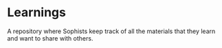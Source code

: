 # Learnings

A repository where Sophists keep track of all the materials that they learn and want to share with others.
